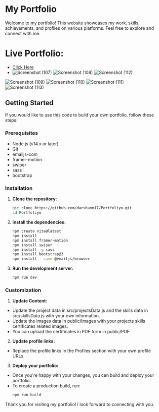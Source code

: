 # My Portfolio
Welcome to my portfolio! This website showcases my work, skills, achievements, and profiles on various platforms. Feel free to explore and connect with me.

# Live Portfolio:
- [Click Here](https://darshanmportfoliyo.netlify.app/)
- ![Screenshot (107)](https://github.com/darshanm17/Portfoliyo/assets/116059183/d8dec69f-e00a-46ba-83ef-bee506494464)
![Screenshot (108)](https://github.com/darshanm17/Portfoliyo/assets/116059183/8e671c60-3f51-479a-85c1-75635403678e)
![Screenshot (112)](https://github.com/darshanm17/Portfoliyo/assets/116059183/2066290e-3cfa-40ff-89dc-b0bb1a459442)

![Screenshot (109)](https://github.com/darshanm17/Portfoliyo/assets/116059183/dd8ba2cc-87eb-45a9-856b-ca8b6029eb2f)
![Screenshot (110)](https://github.com/darshanm17/Portfoliyo/assets/116059183/cabf9f15-4dc4-4c10-85e1-0e5a45498820)
![Screenshot (111)](https://github.com/darshanm17/Portfoliyo/assets/116059183/c0714599-6ec3-40d2-8331-b823ec369aaa)
![Screenshot (113)](https://github.com/darshanm17/Portfoliyo/assets/116059183/9cbd1b90-2b03-4afc-bd6f-e5de979159c3)


## Getting Started
If you would like to use this code to build your own portfolio, follow these steps:

### Prerequisites
- Node.js (v14.x or later)
- Git
- emailjs-com
- framer-motion
- swiper
- sass
- bootstrap

### Installation

1. **Clone the repository:**
   ```sh
   git clone https://github.com/darshanm17/Portfoliyo.git
   cd Portfoliyo
2. **Install the dependencies:**
    ```sh
    npm create vite@latest
    npm install
    npm install framer-motion
    npm install swiper
    npm install -g sass
    npm install bootstrap@3
    npm install --save @emailjs/browser
    
3. **Run the development server:**
   ```sh
   npm run dev

### Customization

1. **Update Content:**
- Update the project data in src/projectsData.js and the skills data in src/skillsData.js with your own information.
- Update the Images data in public/Images with your projects skills certificates related images.
- You can upload the certificates in PDF form in public/PDF

2. **Update profile links:**
- Replace the profile links in the Profiles section with your own profile URLs.

3. **Deploy your portfolio:**
- Once you're happy with your changes, you can build and deploy your portfolio.
- To create a production build, run:
  ```sh
  npm run build
  
Thank you for visiting my portfolio! I look forward to connecting with you.
